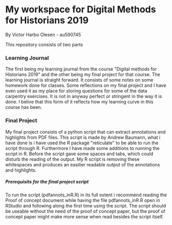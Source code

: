 # My workspace for Digital Methods for Historians 2019
By Victor Harbo Olesen - au590745

This repository consists of two parts

### Learning Journal
The first being my learning journal from the course "Digital methods for Historians 2019" and the other being my final project for that course. The learning journal is straight forward. It consists of some notes on some homework done for classes. Some reflections on my final project and I have even used it as my place for storing questions for some of the data carpentry exercises. It is not in anyway perfect or stringent in the way it is done. I belive that this form of it reflects how my learning curve in this course has been.

### Final Project
My final project consists of a python script that can extract annotations and highlights from PDF files. This script is made by Andrew Baumann, what i have done is i have used the R package "reticulate" to be able to run the script through R. Furthermore I have made some additions to running the script in R. Before the script gave some spaces and tabs, which could disturb the reading of the output. My R script is removing these whitespaces and produces an easilier readable output of the annotations and highlights.

##### Prerequisits for the final project script 
To run the script (pdfannots_inR.R) in its full extent i recommend reading the Proof of concept document while having the file pdfannots_inR.R open in RStudio and following along the first time using the script. The script should be useable without the need of the proof of concept paper, but the proof of concept paper might make more sense when read besides the script itself.
